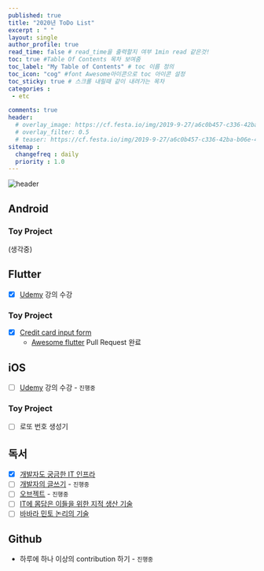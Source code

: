 ```yaml
---
published: true
title: "2020년 ToDo List"
excerpt : " "
layout: single
author_profile: true
read_time: false # read_time을 출력할지 여부 1min read 같은것!
toc: true #Table Of Contents 목차 보여줌
toc_label: "My Table of Contents" # toc 이름 정의
toc_icon: "cog" #font Awesome아이콘으로 toc 아이콘 설정
toc_sticky: true # 스크롤 내릴때 같이 내려가는 목차
categories :
 - etc

comments: true
header:
  # overlay_image: https://cf.festa.io/img/2019-9-27/a6c0b457-c336-42ba-b06e-462de90ada91.jpg
  # overlay_filter: 0.5
  # teaser: https://cf.festa.io/img/2019-9-27/a6c0b457-c336-42ba-b06e-462de90ada91.jpg
sitemap :
  changefreq : daily
  priority : 1.0
---
```


![header](https://cdn.uc.assets.prezly.com/aa52ef59-e60a-4bde-ba5e-b3222f096a14/-/resize/1200x/-/format/auto/)


## Android

### Toy Project

(생각중)

## Flutter

- [x] [Udemy](https://www.udemy.com/course/flutter-bootcamp-with-dart/learn/lecture/17103128#overview) 강의 수강

### Toy Project

- [x] [Credit card input form](https://github.com/Origogi/Flutter-Credit-Card-Input)
  - [Awesome flutter](https://github.com/Solido/awesome-flutter) Pull Request 완료

## iOS

- [ ] [Udemy](https://www.udemy.com/course/ios-13-app-development-bootcamp/) 강의 수강 - `진행중`


### Toy Project

-[ ] 로또 번호 생성기

## 독서

- [X] [개발자도 궁금한 IT 인프라](http://www.yes24.com/Product/Goods/61270453)
- [ ] [개발자의 글쓰기](http://www.yes24.com/Product/Goods/79378905) - `진행중`
- [ ] [오브젝트](http://book.interpark.com/product/BookDisplay.do?_method=detail&sc.prdNo=308716476&gclid=CjwKCAiA-vLyBRBWEiwAzOkGVG6zQkjDQAGgTXRGnDMSfSyPE5Q82s5oluWbmAwg_0bG-pkAYxK1KhoCkeYQAvD_BwE) - `진행중` 
- [ ] [IT에 몸담은 이들을 위한 지적 생산 기술](http://www.yes24.com/Product/Goods/79652283)
- [ ] [바바라 민토 논리의 기술](http://www.yes24.com/Product/Goods/77671422)

## Github

- 하루에 하나 이상의 contribution 하기 - `진행중`





